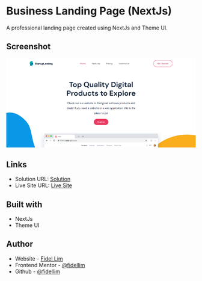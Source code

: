 # Business Landing Page (NextJs)

A professional landing page created using NextJs and Theme UI.

## Screenshot

![Landing Page](/images/landing_page.png)

## Links

- Solution URL: [Solution](https://github.com/fidellim/Business-Landing-Page-NextJs)
- Live Site URL: [Live Site](https://business-landing-page-next-fidellim.vercel.app/)

## Built with

- NextJs
- Theme UI

## Author

- Website - [Fidel Lim](https://fidellim-portfolio.netlify.app/)
- Frontend Mentor - [@fidellim](https://www.frontendmentor.io/profile/fidellim)
- Github - [@fidellim](https://github.com/fidellim)
